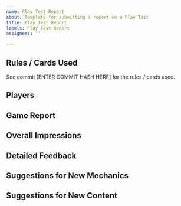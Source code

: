 ```yaml
---
name: Play Test Report
about: Template for submitting a report on a Play Test
title: Play Test Report
labels: Play Test Report
assignees: ''

---
```


## Rules / Cards Used

See commit [ENTER COMMIT HASH HERE] for the rules / cards used.

<!--If this is a new set of rules / cards provide a brief overview here-->

## Players

<!--  How many players? What were their backgrounds? What Roles did they play as? -->

## Game Report

<!-- Give a brief outline of what happened in the game -->


## Overall Impressions

<!-- What were the Players overall impressions? Did they enjoy it? -->

## Detailed Feedback

<!-- Include any more specific feedback points here -->

## Suggestions for New Mechanics

<!-- If they had ideas for changes to the actual core mechanics / rules put them here -->

## Suggestions for New Content

<!-- If they had ideas for new Roles, Tools, Events etc put them here -->
